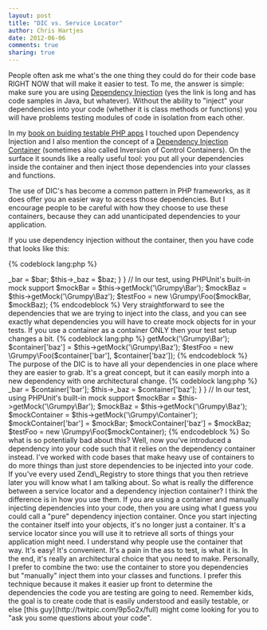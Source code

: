 ```yaml
---
layout: post
title: "DIC vs. Service Locator" 
author: Chris Hartjes
date: 2012-06-06
comments: true 
sharing: true 
---
```

People often ask me what's the one thing they could do for their code base
RIGHT NOW that will make it easier to test. To me, the answer is simple:
make sure you are using [Dependency Injection](http://en.wikipedia.org/wiki/Dependency_injection)
(yes the link is long and has code samples in Java, but whatever). Without
the ability to "inject" your dependencies into your code (whether it is 
class methods or functions) you will have problems testing modules of
code in isolation from each other.

In my [book on buiding testable PHP apps](http://grumpy-testing.com) I touched upon Dependency Injection
and I also mention the concept of a [Dependency Injection Container](http://martinfowler.com/articles/injection.html)
(sometimes also called Inversion of Control Containers). On the surface it
sounds like a really useful tool: you put all your dependencies inside the
container and then inject those dependencies into your classes and functions.

The use of DIC's has become a common pattern in PHP frameworks, as it does
offer you an easier way to access those dependencies. But I encourage people
to be careful with how they choose to use these containers, because they can
add unanticipated dependencies to your application.

If you use dependency injection without the container, then you have code that
looks like this:

{% codeblock lang:php %}
<?php
namespace Grumpy;

class Foo
{
    protected $_bar;
    protected $_baz;

    public function __construct(\Grumpy\Bar $bar, \Grumpy\Baz $baz) {
        $this->_bar = $bar;
        $this->_baz = $baz;
    }
}

// In our test, using PHPUnit's built-in mock support
$mockBar = $this->getMock('\Grumpy\Bar');
$mockBaz = $this->getMock('\Grumpy\Baz');

$testFoo = new \Grumpy\Foo($mockBar, $mockBaz);

{% endcodeblock %}

Very straightforward to see the dependencies that we are trying to inject
into the class, and you can see exactly what dependencies you will have to
create mock objects for in your tests.

If you use a container as a container ONLY then your test setup changes 
a bit.

{% codeblock lang:php %}
<?php

/**
 * Code for Foo is the sanme but how we get the dependencies is different
 * because we are going to place them in the container first and then
 * explicitly inject them
 */
$container = Context::getDependendencyContainer();
$container['bar'] = $this->getMock('\Grumpy\Bar');
$container['baz'] = $this->getMock('\Grumpy\Baz');

$testFoo = new \Grumpy\Foo($container['bar'], $container['baz']);

{% endcodeblock %}

The purpose of the DIC is to have all your dependencies in one place
where they are easier to grab. It's a great concept, but it can easily
morph into a new dependency with one architectural change.

{% codeblock lang:php %}
<?php
namespace Grumpy;

class Foo
{
    protected $_bar;
    protected $_baz;

    public function __construct(\Grumpy\Container $container) {
        $this->_bar = $container['bar'];
        $this->_baz = $container['baz'];
    }
}

// In our test, using PHPUnit's built-in mock support
$mockBar = $this->getMock('\Grumpy\Bar');
$mockBaz = $this->getMock('\Grumpy\Baz');
$mockContainer = $this->getMock('\Grumpy\Container');
$mockContainer['bar'] = $mockBar;
$mockContainer['baz'] = $mockBaz;

$testFoo = new \Grumpy\Foo($mockContainer);

{% endcodeblock %}

So what is so potentially bad about this? Well, now you've introduced a
dependency into your code such that it relies on the dependency container
instead.

I've worked with code bases that make heavy use of containers to do more
things than just store dependencies to be injected into your code. If 
you've every used Zend\_Registry to store things that you then retrieve
later you will know what I am talking about. 

So what is really the difference between a service locator and a 
dependency injection container? I think the difference is in how you
use them. If you are using a container and manually injecting dependencies
into your code, then you are using what I guess you could call a 
"pure" dependency injection container. Once you start injecting
the container itself into your objects, it's no longer just a container.
It's a service locator since you will use it to retrieve all sorts of
things your application might need. 

I understand why people use the container that way. It's easy! It's
convenient. It's a pain in the ass to test, is what it is.

In the end, it's really an architectural choice that you need to make.
Personally, I prefer to combine the two: use the container to store
you dependencies but "manually" inject them into your classes and
functions. I prefer this technique because it makes it easier up front
to determine the dependencies the code you are testing are going
to need.

Remember kids, the
goal is to create code that is easily understood and easily testable, 
or else [this guy](http://twitpic.com/9p5o2x/full) might come looking
for you to "ask you some questions about your code".






